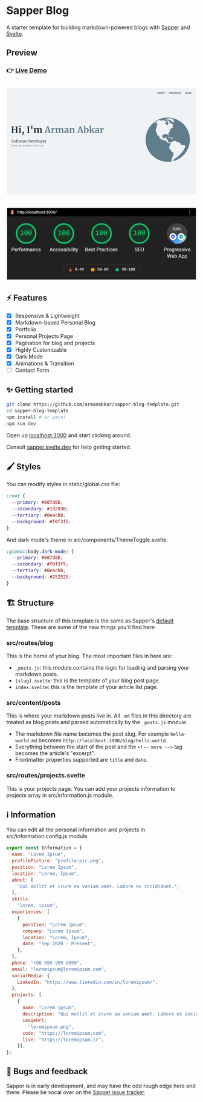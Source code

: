 # Sapper Blog

A starter template for building markdown-powered blogs with [Sapper](https://github.com/sveltejs/sapper) and [Svelte](https://github.com/sveltejs/svelte).

## Preview

### 👉 [Live Demo](https://armanabkar.ir/)

<h2 align="center">
  <img src="./screenshot.png" alt="sapper-blog" width="600px" />
  <br>
</h2>

<h2 align="center">
  <img src="./lighthouse-performance.png" alt="lighthouse-performance" width="500px" />
  <br>
</h2>

## ⚡ Features

- [x] Responsive & Lightweight
- [x] Markdown-based Personal Blog 
- [x] Portfolio
- [x] Personal Projects Page
- [x] Pagination for blog and projects
- [x] Highly Customizable
- [x] Dark Mode
- [x] Animations & Transition
- [ ] Contact Form

## ✨ Getting started

```bash
git clone https://github.com/armanabkar/sapper-blog-template.git
cd sapper-blog-template
npm install # or yarn!
npm run dev
```

Open up [localhost:3000](http://localhost:3000) and start clicking around.

Consult [sapper.svelte.dev](https://sapper.svelte.dev) for help getting started.

## 🖌 Styles

You can modify styles in static/global.css file:

```css
:root {
  --primary: #607d8b;
  --secondary: #1d2930;
  --tertiary: #8eacbb;
  --background: #f0f3f5;
}
```

And dark mode's theme in src/components/ThemeToggle.svelte:

```css
:global(body.dark-mode) {
  --primary: #607d8b;
  --secondary: #f0f3f5;
  --tertiary: #8eacbb;
  --background: #252525;
}
```

## 🏗 Structure

The base structure of this template is the same as Sapper's [default template](https://github.com/sveltejs/sapper-template/). These are some of the new things you'll find here:

### src/routes/blog

This is the home of your blog. The most important files in here are:

- `_posts.js`: this module contains the logic for loading and parsing your markdown posts.
- `[slug].svelte`: this is the template of your blog post page.
- `index.svelte`: this is the template of your article list page.

### src/content/posts

This is where your markdown posts live in. All `.md` files in this directory are treated as blog posts and parsed automatically by the `_posts.js` module.

- The markdown file name becomes the post slug. For example `hello-world.md` becomes `http://localhost:3000/blog/hello-world`.
- Everything between the start of the post and the `<!-- more -->` tag becomes the article's "excerpt".
- Frontmatter properties supported are `title` and `date`.

### src/routes/projects.svelte

This is your projects page. You can add your projects information to projects array in src/information.js module.

## ℹ️ Information

You can edit all the personal information and projects in src/information.config.js module.

```js
export const Information = {
  name: "Lorem Ipsum",
  profilePicture: "profile-pic.png",
  position: "Lorem Ipsum",
  location: "Lorem, Ipsum",
  about: [
    "Qui mollit et irure ea veniam amet. Labore ex incididunt.",
  ],
  skills:
    "lorem, ipsum",
  experiences: [
    {
      position: "Lorem Ipsum",
      company: "Lorem Ipsum",
      location: "Lorem, Ipsum",
      date: "Sep 2020 - Present",
    },
  ],
  phone: "+98 999 999 9999",
  email: "loremipsum@loremipsum.com",
  socialMedia: {
    LinkedIn: "https://www.linkedin.com/in/loremipsum/",
  },
  projects: [
    {
      name: "Lorem Ipsum",
      description: "Qui mollit et irure ea veniam amet. Labore ex incididunt.",
      imageUrl:
        "loremipsum.png",
      code: "https://loremipsum.com",
      live: "https://loremipsum.ir",
    }],
};
```

## 🐛 Bugs and feedback

Sapper is in early development, and may have the odd rough edge here and there. Please be vocal over on the [Sapper issue tracker](https://github.com/sveltejs/sapper/issues).
